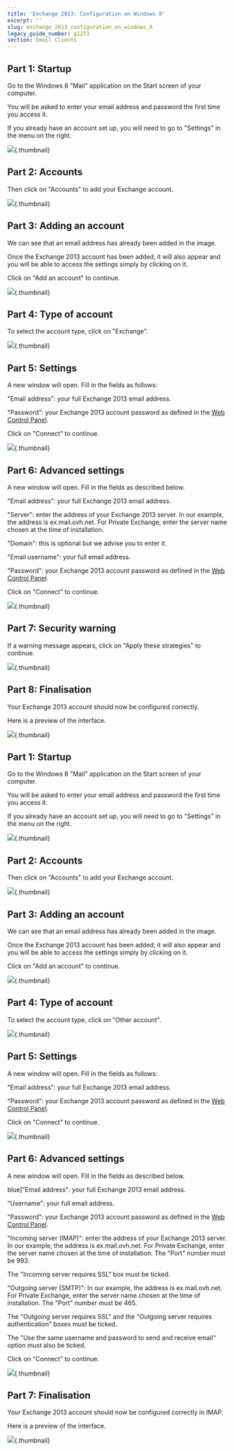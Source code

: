 ```yaml
---
title: 'Exchange 2013: Configuration on Windows 8'
excerpt: ''
slug: exchange_2013_configuration_on_windows_8
legacy_guide_number: g1273
section: Email Clients
---
```



## Part 1: Startup
Go to the Windows 8 "Mail" application on the Start screen of your computer.

You will be asked to enter your email address and password the first time you access it.

If you already have an account set up, you will need to go to "Settings" in the menu on the right.

![](images/img_1107.jpg){.thumbnail}


## Part 2: Accounts
Then click on "Accounts" to add your Exchange account.

![](images/img_1108.jpg){.thumbnail}


## Part 3: Adding an account
We can see that an email address has already been added in the image.

Once the Exchange 2013 account has been added, it will also appear and you will be able to access the settings simply by clicking on it.

Click on "Add an account" to continue.

![](images/img_1109.jpg){.thumbnail}


## Part 4: Type of account
To select the account type, click on "Exchange".

![](images/img_1110.jpg){.thumbnail}


## Part 5: Settings
A new window will open. Fill in the fields as follows:

"Email address": your full Exchange 2013 email address.

"Password": your Exchange 2013 account password as defined in the [Web Control Panel](https://www.ovh.com/manager/web/login.html).

Click on "Connect" to continue.

![](images/img_1111.jpg){.thumbnail}


## Part 6: Advanced settings
A new window will open. Fill in the fields as described below.

"Email address": your full Exchange 2013 email address.

"Server": enter the address of your Exchange 2013 server. In our example, the address is ex.mail.ovh.net. For Private Exchange, enter the server name chosen at the time of installation.

"Domain": this is optional but we advise you to enter it.

"Email username": your full email address.

"Password": your Exchange 2013 account password as defined in the [Web Control Panel](https://www.ovh.com/manager/web/login.html).

Click on "Connect" to continue.

![](images/img_1112.jpg){.thumbnail}


## Part 7: Security warning
If a warning message appears, click on "Apply these strategies" to continue.

![](images/img_1113.jpg){.thumbnail}


## Part 8: Finalisation
Your Exchange 2013 account should now be configured correctly.

Here is a preview of the interface.

![](images/img_1114.jpg){.thumbnail}


## Part 1: Startup
Go to the Windows 8 "Mail" application on the Start screen of your computer.

You will be asked to enter your email address and password the first time you access it.

If you already have an account set up, you will need to go to "Settings" in the menu on the right.

![](images/img_1115.jpg){.thumbnail}


## Part 2: Accounts
Then click on "Accounts" to add your Exchange account.

![](images/img_1116.jpg){.thumbnail}


## Part 3: Adding an account
We can see that an email address has already been added in the image.

Once the Exchange 2013 account has been added, it will also appear and you will be able to access the settings simply by clicking on it.

Click on "Add an account" to continue.

![](images/img_1117.jpg){.thumbnail}


## Part 4: Type of account
To select the account type, click on "Other account".

![](images/img_1118.jpg){.thumbnail}


## Part 5: Settings
A new window will open. Fill in the fields as follows:

"Email address": your full Exchange 2013 email address.

"Password": your Exchange 2013 account password as defined in the [Web Control Panel](https://www.ovh.com/manager/web/login.html).

Click on "Connect" to continue.

![](images/img_1119.jpg){.thumbnail}


## Part 6: Advanced settings
A new window will open. Fill in the fields as described below.

blue]"Email address": your full Exchange 2013 email address.

"Username": your full email address.

"Password": your Exchange 2013 account password as defined in the [Web Control Panel](https://www.ovh.com/manager/web/login.html).

"Incoming server (IMAP)": enter the address of your Exchange 2013 server. In our example, the address is ex.mail.ovh.net. For Private Exchange, enter the server name chosen at the time of installation.
The "Port" number must be 993.

The "Incoming server requires SSL" box must be ticked.

"Outgoing server (SMTP)": In our example, the address is ex.mail.ovh.net. For Private Exchange, enter the server name chosen at the time of installation.
The "Port" number must be 465.

The "Outgoing server requires SSL" and the "Outgoing server requires authentication" boxes must be ticked.

The "Use the same username and password to send and receive email" option must also be ticked.

Click on "Connect" to continue.

![](images/img_1120.jpg){.thumbnail}


## Part 7: Finalisation
Your Exchange 2013 account should now be configured correctly in IMAP.

Here is a preview of the interface.

![](images/img_1121.jpg){.thumbnail}

